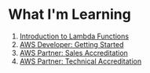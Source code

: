 # What I'm Learning

1. [Introduction to Lambda Functions](LambdaIntro.md)
1. [AWS Developer: Getting Started](AWS_Developer/index.md)
1. [AWS Partner: Sales Accreditation](./AWS_Partner:Sales/CloudComputing.md)
1. [AWS Partner: Technical Accreditation](AWS_Partner:Technical/intro.md)
